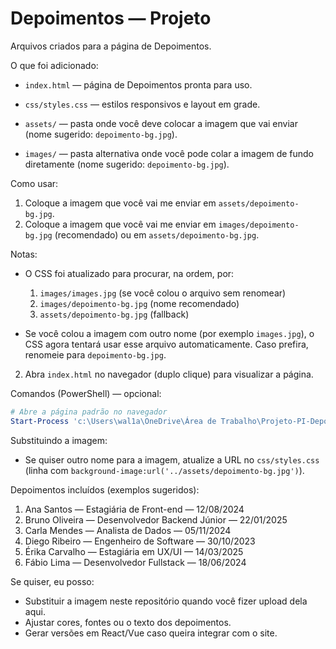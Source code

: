 # Depoimentos — Projeto

Arquivos criados para a página de Depoimentos.

O que foi adicionado:

- `index.html` — página de Depoimentos pronta para uso.
- `css/styles.css` — estilos responsivos e layout em grade.
- `assets/` — pasta onde você deve colocar a imagem que vai enviar (nome sugerido: `depoimento-bg.jpg`).

- `images/` — pasta alternativa onde você pode colar a imagem de fundo diretamente (nome sugerido: `depoimento-bg.jpg`).

Como usar:

1. Coloque a imagem que você vai me enviar em `assets/depoimento-bg.jpg`.
1. Coloque a imagem que você vai me enviar em `images/depoimento-bg.jpg` (recomendado) ou em `assets/depoimento-bg.jpg`.

Notas:

- O CSS foi atualizado para procurar, na ordem, por:
	1. `images/images.jpg` (se você colou o arquivo sem renomear)
	2. `images/depoimento-bg.jpg` (nome recomendado)
	3. `assets/depoimento-bg.jpg` (fallback)

- Se você colou a imagem com outro nome (por exemplo `images.jpg`), o CSS agora tentará usar esse arquivo automaticamente. Caso prefira, renomeie para `depoimento-bg.jpg`.
2. Abra `index.html` no navegador (duplo clique) para visualizar a página.

Comandos (PowerShell) — opcional:

```powershell
# Abre a página padrão no navegador
Start-Process 'c:\Users\wal1a\OneDrive\Área de Trabalho\Projeto-PI-Depoimentos\index.html'
```

Substituindo a imagem:

- Se quiser outro nome para a imagem, atualize a URL no `css/styles.css` (linha com `background-image:url('../assets/depoimento-bg.jpg')`).

Depoimentos incluídos (exemplos sugeridos):

1. Ana Santos — Estagiária de Front-end — 12/08/2024
2. Bruno Oliveira — Desenvolvedor Backend Júnior — 22/01/2025
3. Carla Mendes — Analista de Dados — 05/11/2024
4. Diego Ribeiro — Engenheiro de Software — 30/10/2023
5. Érika Carvalho — Estagiária em UX/UI — 14/03/2025
6. Fábio Lima — Desenvolvedor Fullstack — 18/06/2024

Se quiser, eu posso:

- Substituir a imagem neste repositório quando você fizer upload dela aqui.
- Ajustar cores, fontes ou o texto dos depoimentos.
- Gerar versões em React/Vue caso queira integrar com o site.
